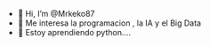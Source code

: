 - 👋 Hi, I’m @Mrkeko87
- 👀 Me interesa la programacion , la IA y el Big Data
- 🌱 Estoy aprendiendo python....


<!---
Mrkeko87/Mrkeko87 is a ✨ special ✨ repository because its `README.md` (this file) appears on your GitHub profile.
You can click the Preview link to take a look at your changes.
--->
